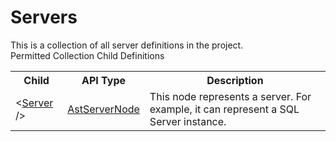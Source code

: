 # Servers

<div class="LanguageSummary"><div class ="SummaryItem">This is a collection of all server definitions in the project.</div></div><div class="SchemaBindingGroup"><div class="SchemaBindingGroupHeader">Permitted Collection Child Definitions</div><table id="SchemaBindingList" class="SchemaBindingList"><tbody><tr><th class="SchemaBindingNameColumnHeader">Child</th><th class="SchemaBindingTypeColumnHeader">API Type</th><th class="SchemaBindingSummaryColumnHeader">Description</th></tr><tr class="cd0"><td class="SchemaBindingName"><span class="punc">&lt;</span><a href=Varigence.Languages.Biml.Table.AstServerNode.html">Server</a><span class="punc"> /&gt;</span></td><td class="SchemaBindingType"><a href="../api-reference/Varigence.Languages.Biml.Table.AstServerNode.html">AstServerNode</a></td><td class="SchemaBindingSummary">This node represents a server. For example, it can represent a SQL Server instance.</td></tr></tbody></table></div>